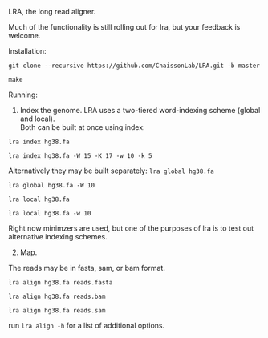 LRA, the long read aligner.

Much of the functionality is still rolling out for lra, but your feedback is welcome.

Installation:

`git clone --recursive https://github.com/ChaissonLab/LRA.git -b master`

`make`


Running:

1. Index the genome. 
LRA uses a two-tiered word-indexing scheme (global and local).  
Both can be built at once using index:

`lra index hg38.fa`

`lra index hg38.fa -W 15 -K 17 -w 10 -k 5`

Alternatively they may be built separately:
`lra global hg38.fa`

`lra global hg38.fa -W 10`

`lra local hg38.fa`

`lra local hg38.fa -w 10`

Right now minimzers are used, but one of the purposes of lra is to test
out alternative indexing schemes.


2. Map.

The reads may be in fasta, sam, or bam format.

`lra align hg38.fa reads.fasta`

`lra align hg38.fa reads.bam`

`lra align hg38.fa reads.sam`

run `lra align -h` for a list of additional options.










